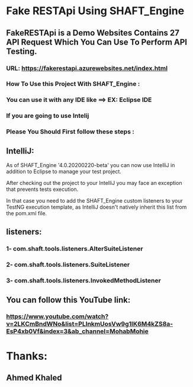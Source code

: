 # Fake RESTApi Using SHAFT_Engine
## FakeRESTApi is a Demo Websites Contains 27 API Request Which You Can Use To Perform API Testing.

### URL: https://fakerestapi.azurewebsites.net/index.html
### How To Use this Project With SHAFT_Engine : ###

### You can use it with any IDE like ==> EX: Eclipse IDE

### If you are going to use Intelij
### Please You Should First follow these steps :

## IntelliJ:
As of SHAFT_Engine '4.0.20200220-beta' you can now use IntelliJ in addition to Eclipse to manage your test project.

After checking out the project to your IntelliJ you may face an exception that prevents tests execution.

In that case you need to add the SHAFT_Engine custom listeners to your TestNG execution template, as IntelliJ doesn't natively inherit this list from the pom.xml file.


## listeners:
### 1- com.shaft.tools.listeners.AlterSuiteListener
### 2- com.shaft.tools.listeners.SuiteListener
### 3- com.shaft.tools.listeners.InvokedMethodListener

## You can follow this YouTube link:
### https://www.youtube.com/watch?v=2LKCmBndWNo&list=PLlnkmUosVw9g1IK6M4kZS8a-EsP4xb0Vf&index=3&ab_channel=MohabMohie


# Thanks:
## Ahmed Khaled ##





